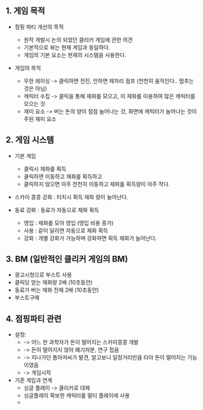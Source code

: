 ## 1.	게임 목적
-	점핑 파티 개선의 목적
    -	원작 개발시 논의 되었던 클리커 게임에 관한 의견
    -	기본적으로 뷰는 현재 게임과 동일하다.
    -	게임의 기본 요소는 현재의 시스템을 사용한다.

-	게임의 목적
    -	무한 레이싱 -> 클릭하면 전진, 안하면 제자리 점프 (천천히 움직인다.. 멈추는 것은 아님)
    -	캐릭터 수집 -> 클릭을 통해 재화를 모으고, 이 재화를 이용하여 많은 캐릭터를 모으는 것
    -   재미 요소 -> 버는 돈의 양이 점점 늘어나는 것, 화면에 캐릭터가 늘어나는 것이 주된 재미 요소

## 2.	게임 시스템
-	기본 게임
    - 클릭시 재화를 획득
    - 클릭하면 이동하고 재화를 획득하고
    - 클릭하지 않으면 아주 천천히 이동하고 재화를 획득량이 아주 작다.

-	스카이 콩콩 강화  : 터치시 획득 재화 량이 늘어난다.

- 동료 강화 : 동료가  자동으로 재화 획득
    - 영입 : 재화를 모아 영입 (영입 비용 증가)
    - 사용 : 같이 달리면 자동으로 재화 획득
    - 강화 : 개별 강화가 가능하며 강화하면 획득 재화가 늘어난다.

## 3.	BM (일반적인 클리커 게임의 BM)
  -	광고시청으로 부스트 사용
  -	클릭당 얻는 재화량 2배 (10초동안)
  -	동료가 버는 재화 전체 2배 (10초동안)
  -	부스트구매

## 4.	점핑파티 관련
-	설정:
    -	-> 어느 한 과학자가 돈이 떨어지는 스카이콩콩 개발
    -	-> 돈이 떨어지지 않아 폐기처분, 연구 접음
    -	-> 지나가던 톰아저씨가 발견, 알고보니 일정거리만큼 타야 돈이 떨어지는 기능이였음
    -	-> 게임시작
- 기존 게임과  연계
    -  싱글 플레이 -> 클리커로 대체
    -  싱글플레이 확보한 캐릭터를 멀티 플레이에 사용
    -  


